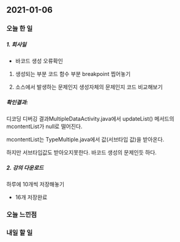 2021-01-06
--

### 오늘 한 일

##### 1. 회사일

- 바코드 생성 오류확인

1. 생성되는 부분 코드 함수 부분 breakpoint  찝어놓기

2. 소스에서 발생하는 문제인지 생성자체의 문제인지 코드 비교해보기

##### 확인결과: 

디코딩 디버깅 결과MultipleDataActivity.java에서 updateList() 메서드의 mcontentList가 null로 떨어진다.

mcontentList는 TypeMultiple.java에서 값(서브타입 값)을 받아온다.

하지만 서브타입값도 받아오지못한다. 바코드 생성의 문제인듯 하다.

##### 2. 강의 다운로드

하루에 10개씩 저장해놓기
- 16개 저장완료

### 오늘 느낀점

### 내일 할 일

